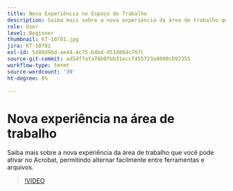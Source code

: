 ```yaml
---
title: Nova Experiência no Espaço de Trabalho
description: Saiba mais sobre a nova experiência da área de trabalho que você pode ativar no Acrobat
role: User
level: Beginner
thumbnail: KT-10781.jpg
jira: KT-10781
exl-id: 5d88d96d-ae44-4c75-b4bd-d51d864c707c
source-git-commit: ad54f7afa78b0fbb31eccf455723a8890cb92355
workflow-type: tm+mt
source-wordcount: '39'
ht-degree: 0%

---
```


# Nova experiência na área de trabalho

Saiba mais sobre a nova experiência da área de trabalho que você pode ativar no Acrobat, permitindo alternar facilmente entre ferramentas e arquivos.

>[!VIDEO](https://video.tv.adobe.com/v/345949?quality=12&learn=on&hidetitle=true)

